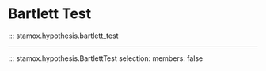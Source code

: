 # Bartlett Test

::: stamox.hypothesis.bartlett_test

---

::: stamox.hypothesis.BartlettTest
    selection:
        members: false
